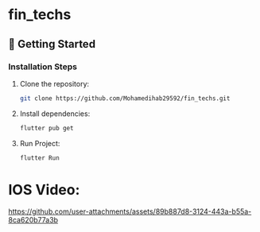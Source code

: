 # fin_techs


## 🚀 Getting Started


### Installation Steps
1. Clone the repository:
   ```bash
   git clone https://github.com/Mohamedihab29592/fin_techs.git

   ```
2. Install dependencies:
   ```bash
   flutter pub get

   ```

3. Run Project:
   ```bash
   flutter Run 

# IOS Video:

https://github.com/user-attachments/assets/89b887d8-3124-443a-b55a-8ca620b77a3b

